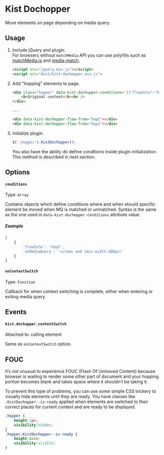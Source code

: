 # Kist Dochopper

Move elements on page depending on media query.

## Usage

1. Include jQuery and plugin.  
For browsers without `matchMedia` API you can use polyfills such as
[matchMedia.js](https://github.com/paulirish/matchMedia.js) and
[media-match](https://github.com/weblinc/media-match).

    ```html
    <script src="jquery.min.js"></script>
    <script src="dist/kist-dochopper.min.js">
    ```

2. Add "hopping" elements to page.

    ```html
    <div class="hopper" data-kist-dochopper-conditions='[{"flowInto":"hop1","onMediaQuery":"screen and (min-width:600px)"},{"flowInto":"hop2","onMediaQuery":"screen and (min-width:900px)"}]'>
    	<b>Original content</b><br />
    </div>
    
    ...
    
    <div data-kist-dochopper-flow-from="hop1"></div>
    <div data-kist-dochopper-flow-from="hop2"></div>
    ```

3. Initialize plugin.

    ```javascript
    $('.hopper').KistDochopper();
    ```

    You also have the ability do define conditions inside plugin initialization.
    This method is described in next section.

## Options

#### `conditions`

Type: `Array`

Contains objects which define conditions where and when should specific element
be moved when MQ is matched or unmatched. Syntax is the same as the one used in
`data-kist-dochopper-conditions` attribute value.

##### Example

```javascript
[
    {
        'flowInto': 'hop3',
        'onMediaQuery': 'screen and (min-width:300px)'
    }
]
```

#### `onContextSwitch`

Type: `Function`

Callback for when context switching is complete, either when entering or exiting media query.

## Events

#### `kist.dochopper.contextSwitch`

Attached to: calling element

Same as `onContextSwitch` option.

## FOUC

It’s not unusual to experience FOUC (Flash Of Unmoved Content) because browser is
waiting to render some other part of document and your hopping portion becomes blank
and takes space where it shouldn’t be taking it.

To prevent this type of problems, you can use some simple CSS trickery to visually
hide elements until they are ready. You have classes like `.KistDochopper--is-ready`
applied when elements are switched to their correct places for current context and
are ready to be displayed.

```css
.hopper {
    height:1px;
    visibility:hidden;
}
.hopper.KistDochopper--is-ready {
    height:auto;
    visibility:visible;
}
```
